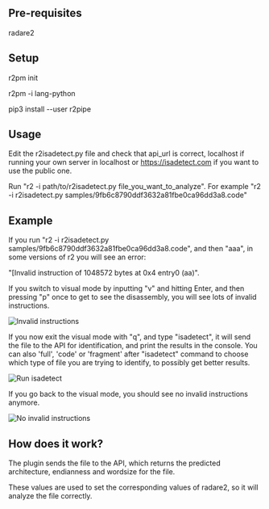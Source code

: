 Pre-requisites
--------------

radare2

Setup
-----

r2pm init

r2pm -i lang-python

pip3 install --user r2pipe

Usage
-----

Edit the r2isadetect.py file and check that api_url is correct, localhost
if running your own server in localhost or https://isadetect.com if you
want to use the public one.

Run "r2 -i path/to/r2isadetect.py file_you_want_to_analyze".
For example "r2 -i r2isadetect.py samples/9fb6c8790ddf3632a81fbe0ca96dd3a8.code"

Example
-----

If you run "r2 -i r2isadetect.py samples/9fb6c8790ddf3632a81fbe0ca96dd3a8.code",
and then "aaa", in some versions of r2 you will see an error:

"[Invalid instruction of 1048572 bytes at 0x4 entry0 (aa)".

If you switch to visual mode by inputting "v" and hitting Enter, and then
pressing "p" once to get to see the disassembly, you will see lots of invalid
instructions.

![Invalid instructions](https://i.imgur.com/udA1oYe.png)

If you now exit the visual mode with "q", and type "isadetect", it will send the
file to the API for identification, and print the results in the console.
You can also 'full', 'code' or 'fragment' after "isadetect" command to choose which type of file you are trying to identify,
to possibly get better results.

![Run isadetect](https://i.imgur.com/7lPLqL8.png)

If you go back to the visual mode, you should see no invalid instructions anymore.

![No invalid instructions](https://i.imgur.com/JwxaQ5b.png)

How does it work?
-----

The plugin sends the file to the API, which returns the predicted architecture, endianness and wordsize for the file.

These values are used to set the corresponding values of radare2, so it will analyze the file correctly.

